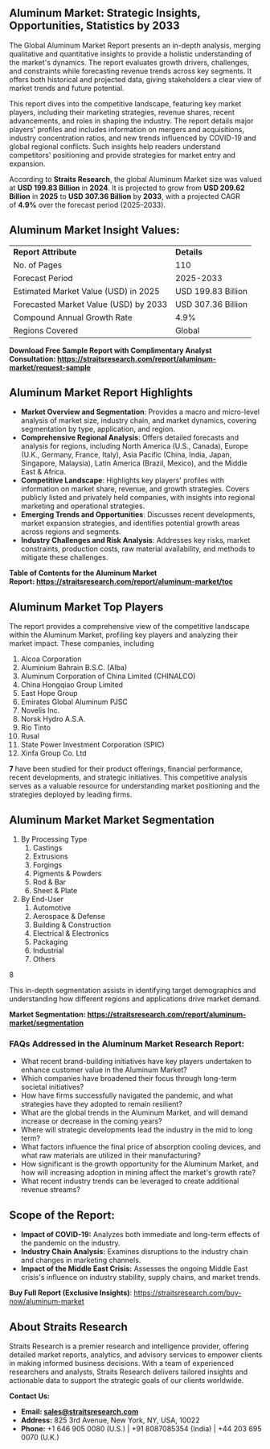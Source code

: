 <h2>Aluminum Market: Strategic Insights, Opportunities, Statistics by&nbsp;2033</h2>
<p>The Global Aluminum Market Report presents an in-depth analysis, merging qualitative and quantitative insights to provide a holistic understanding of the market's dynamics. The report evaluates growth drivers, challenges, and constraints while forecasting revenue trends across key segments. It offers both historical and projected data, giving stakeholders a clear view of market trends and future potential.</p>
<p>This report dives into the competitive landscape, featuring key market players, including their marketing strategies, revenue shares, recent advancements, and roles in shaping the industry. The report details major players' profiles and includes information on mergers and acquisitions, industry concentration ratios, and new trends influenced by COVID-19 and global regional conflicts. Such insights help readers understand competitors' positioning and provide strategies for market entry and expansion.</p>
<p>According to&nbsp;<strong>Straits Research</strong>, the global Aluminum Market size was valued at&nbsp;<strong>USD 199.83 Billion</strong>&nbsp;in&nbsp;<strong>2024</strong>. It is projected&nbsp;to grow from&nbsp;<strong>USD 209.62 Billion</strong>&nbsp;in&nbsp;<strong>2025</strong>&nbsp;to&nbsp;<strong>USD 307.36 Billion</strong>&nbsp;by&nbsp;<strong>2033</strong>, with a projected CAGR of&nbsp;<strong>4.9%</strong>&nbsp;over the forecast period (2025&ndash;2033).</p>
<h2>Aluminum Market Insight Values:</h2>
<table>
<tbody>
<tr>
<td><strong>Report Attribute</strong></td>
<td><strong>Details</strong></td>
</tr>
<tr>
<td>No. of Pages</td>
<td>110</td>
</tr>
<tr>
<td>Forecast Period</td>
<td>2025-2033</td>
</tr>
<tr>
<td>Estimated Market Value (USD) in&nbsp;2025</td>
<td>USD 199.83 Billion</td>
</tr>
<tr>
<td>Forecasted Market Value (USD) by 2033</td>
<td>USD 307.36 Billion</td>
</tr>
<tr>
<td>Compound Annual Growth Rate</td>
<td>4.9%</td>
</tr>
<tr>
<td>Regions Covered</td>
<td>Global</td>
</tr>
</tbody>
</table>
<p><strong>Download Free Sample Report with&nbsp;Complimentary Analyst Consultation:&nbsp;<a href="https://straitsresearch.com/report/aluminum-market/request-sample">https://straitsresearch.com/report/aluminum-market/request-sample</a></strong></p>
<h2>Aluminum Market Report Highlights</h2>
<ul>
<li><strong>Market Overview and Segmentation</strong>: Provides a macro and micro-level analysis of market size, industry chain, and market dynamics, covering segmentation by type, application, and region.</li>
<li><strong>Comprehensive Regional Analysis</strong>: Offers detailed forecasts and analysis for regions, including North America (U.S., Canada), Europe (U.K., Germany, France, Italy), Asia Pacific (China, India, Japan, Singapore, Malaysia), Latin America (Brazil, Mexico), and the Middle East &amp; Africa.</li>
<li><strong>Competitive Landscape</strong>: Highlights key players' profiles with information on market share, revenue, and growth strategies. Covers publicly listed and privately held companies, with insights into regional marketing and operational strategies.</li>
<li><strong>Emerging Trends and Opportunities</strong>: Discusses recent developments, market expansion strategies, and identifies potential growth areas across regions and segments.</li>
<li><strong>Industry Challenges and Risk Analysis</strong>: Addresses key risks, market constraints, production costs, raw material availability, and methods to mitigate these challenges.</li>
</ul>
<p><strong>Table of Contents for the Aluminum Market Report:&nbsp;<a href="https://straitsresearch.com/report/aluminum-market/toc">https://straitsresearch.com/report/aluminum-market/toc</a></strong></p>
<h2>Aluminum Market Top Players</h2>
<p>The report provides a comprehensive view of the competitive landscape within the Aluminum Market, profiling key players and analyzing their market impact. These companies, including&nbsp;</p>
<ol>
<li>Alcoa Corporation</li>
<li>Aluminium Bahrain B.S.C. (Alba)</li>
<li>Aluminum Corporation of China Limited (CHINALCO)</li>
<li>China Hongqiao Group Limited</li>
<li>East Hope Group</li>
<li>Emirates Global Aluminum PJSC</li>
<li>Novelis Inc.</li>
<li>Norsk Hydro A.S.A.</li>
<li>Rio Tinto</li>
<li>Rusal</li>
<li>State Power Investment Corporation (SPIC)</li>
<li>Xinfa Group Co. Ltd</li>
</ol>
<p><strong>7&nbsp;</strong>have been studied for their product offerings, financial performance, recent developments, and strategic initiatives. This competitive analysis serves as a valuable resource for understanding market positioning and the strategies deployed by leading firms.</p>
<h2>Aluminum Market Market Segmentation</h2>
<ol>
<li>By Processing Type
<ol>
<li>Castings</li>
<li>Extrusions</li>
<li>Forgings</li>
<li>Pigments &amp; Powders</li>
<li>Rod &amp; Bar</li>
<li>Sheet &amp; Plate</li>
</ol>
</li>
<li>By End-User
<ol>
<li>Automotive</li>
<li>Aerospace &amp; Defense</li>
<li>Building &amp; Construction</li>
<li>Electrical &amp; Electronics</li>
<li>Packaging</li>
<li>Industrial</li>
<li>Others</li>
</ol>
</li>
</ol>
<p>8</p>
<p>This in-depth segmentation assists in identifying target demographics and understanding how different regions and applications drive market demand.</p>
<p><strong>Market Segmentation:&nbsp;<a href="https://straitsresearch.com/report/aluminum-market/segmentation">https://straitsresearch.com/report/aluminum-market/segmentation</a></strong></p>
<h3>FAQs Addressed in the Aluminum Market Research Report:</h3>
<ul>
<li>What recent brand-building initiatives have key players undertaken to enhance customer value in the Aluminum Market?</li>
<li>Which companies have broadened their focus through long-term societal initiatives?</li>
<li>How have firms successfully navigated the pandemic, and what strategies have they adopted to remain resilient?</li>
<li>What are the global trends in the Aluminum Market, and will demand increase or decrease in the coming years?</li>
<li>Where will strategic developments lead the industry in the mid to long term?</li>
<li>What factors influence the final price of absorption cooling devices, and what raw materials are utilized in their manufacturing?</li>
<li>How significant is the growth opportunity for the Aluminum Market, and how will increasing adoption in mining affect the market's growth rate?</li>
<li>What recent industry trends can be leveraged to create additional revenue streams?</li>
</ul>
<h2>Scope of the Report:</h2>
<ul>
<li><strong>Impact of COVID-19:</strong>&nbsp;Analyzes both immediate and long-term effects of the pandemic on the industry.</li>
<li><strong>Industry Chain Analysis:</strong>&nbsp;Examines disruptions to the industry chain and changes in marketing channels.</li>
<li><strong>Impact of the Middle East Crisis:</strong>&nbsp;Assesses the ongoing Middle East crisis's influence on industry stability, supply chains, and market trends.</li>
</ul>
<p><strong>Buy Full Report (Exclusive Insights)</strong>:&nbsp;<a href="https://straitsresearch.com/buy-now/aluminum-market">https://straitsresearch.com/buy-now/aluminum-market</a></p>
<h2>About Straits Research</h2>
<p>Straits Research is a premier research and intelligence provider, offering detailed market reports, analytics, and advisory services to empower clients in making informed business decisions. With a team of experienced researchers and analysts, Straits Research delivers tailored insights and actionable data to support the strategic goals of our clients worldwide.</p>
<p><strong>Contact Us:</strong></p>
<ul>
<li><strong>Email:&nbsp;<a href="sales@straitsresearch.com">sales@straitsresearch.com</a></strong></li>
<li><strong>Address:</strong>&nbsp;825 3rd Avenue, New York, NY, USA, 10022</li>
<li><strong>Phone:</strong>&nbsp;+1 646 905 0080 (U.S.) | +91 8087085354 (India) | +44 203 695 0070 (U.K.)</li>
</ul>
